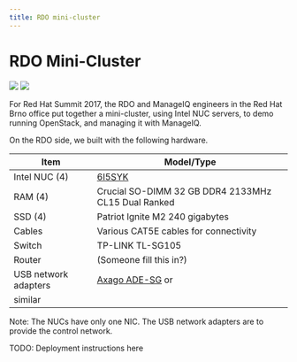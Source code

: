 ```yaml
---
title: RDO mini-cluster
---
```


# RDO Mini-Cluster

![](/images/documentation/minicluster_1_thumb.jpg)
![](/images/documentation/minicluster_2_thumb.jpg)

For Red Hat Summit 2017, the RDO and ManageIQ engineers in the Red Hat
Brno office put together a mini-cluster, using Intel NUC servers, to
demo running OpenStack, and managing it with ManageIQ.

On the RDO side, we built with the following hardware.

| Item | Model/Type |
|------|-------|
| Intel NUC (4) | [6I5SYK](https://www.intel.com/content/www/us/en/products/boards-kits/nuc/kits/nuc6i5syk.html) |
| RAM (4) | Crucial SO-DIMM 32 GB DDR4 2133MHz CL15 Dual Ranked |
| SSD (4) | Patriot Ignite M2 240 gigabytes |
| Cables  | Various CAT5E cables for connectivity |
| Switch  | TP-LINK TL-SG105 |
| Router  | (Someone fill this in?) |
| USB network adapters | [Axago ADE-SG](http://www.axago.cz/cz/produkty/usb-adaptery/ADE-SG.html) or
similar |


Note: The NUCs have only one NIC. The USB network adapters are to
provide the control network.

TODO: Deployment instructions here
